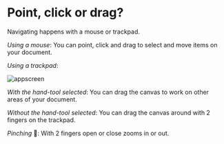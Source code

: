 # Point, click or drag?

Navigating happens with a mouse or trackpad.

*Using a mouse*: You can point, click and drag to select and move items on your document.

*Using a trackpad*:

![appscreen](https://chilipublishdocs.imgix.net/GraFx_studio/ui_top_hand.png?h=200)

*With the hand-tool selected*: You can drag the canvas to work on other areas of your document.

*Without the hand-tool selected*: You can drag the canvas around with 2 fingers on the trackpad.

*Pinching* 🤏: With 2 fingers open or close zooms in or out.